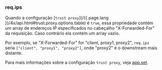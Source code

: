 <h3 id='req.ips'>req.ips</h3>

Quando a configuração [`trust proxy`](/{{ page.lang }}/4x/api.html#trust.proxy.options.table) é `true`, essa propriedade contém um array
de endereços IP especificados no cabeçalho "X-Forwarded-For" da requisição.
Caso contrário ela contém um array vazio.

Por exemplo, se "X-Forwarded-For" for "client, proxy1, proxy2", `req.ips` seria
`["client", "proxy1", "proxy2"]`, onde "proxy2" é o downstream mais distante.

Para mais informações sobre a configuração `trust proxy`, veja [app.set](#app.set).
